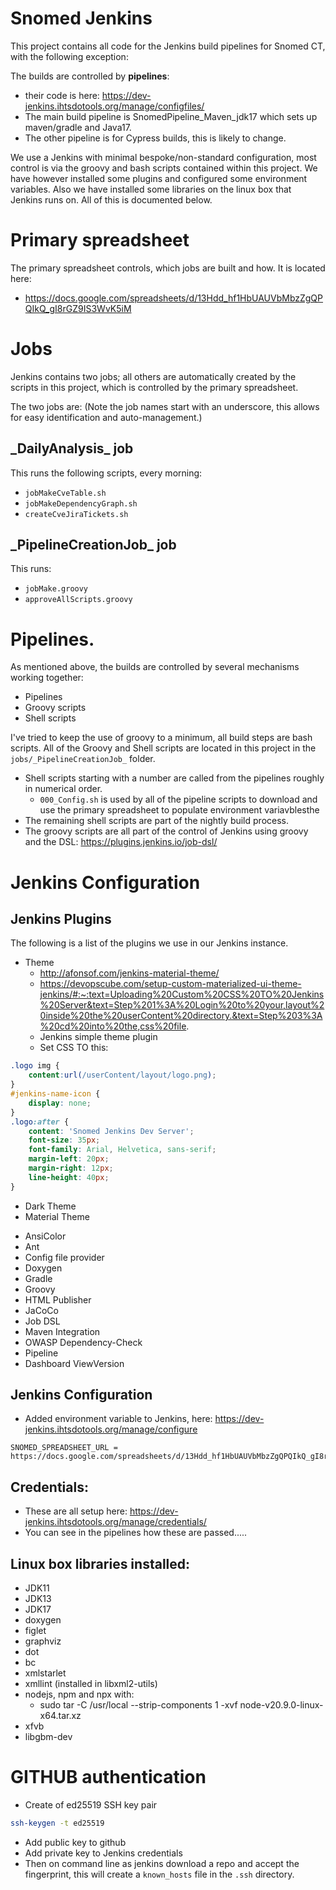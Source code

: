 # Snomed Jenkins

This project contains all code for the Jenkins build pipelines for Snomed CT, with the following exception:

The builds are controlled by **pipelines**:
* their code is here: https://dev-jenkins.ihtsdotools.org/manage/configfiles/
* The main build pipeline is SnomedPipeline_Maven_jdk17 which sets up maven/gradle and Java17.
* The other pipeline is for Cypress builds, this is likely to change.

We use a Jenkins with minimal bespoke/non-standard configuration,
most control is via the groovy and bash scripts contained within this project.
We have however installed some plugins and configured some environment variables.
Also we have installed some libraries on the linux box that Jenkins runs on.
All of this is documented below.

# Primary spreadsheet

The primary spreadsheet controls, which jobs are built and how. It is located here:

* https://docs.google.com/spreadsheets/d/13Hdd_hf1HbUAUVbMbzZgQPQIkQ_gI8rGZ9IS3WvK5iM

# Jobs

Jenkins contains two jobs; all others are automatically created by the scripts in this project,
which is controlled by the primary spreadsheet.

The two jobs are:
(Note the job names start with an underscore, this allows for easy identification and auto-management.)

## \_DailyAnalysis\_ job
This runs the following scripts, every morning:
* `jobMakeCveTable.sh`
* `jobMakeDependencyGraph.sh`
* `createCveJiraTickets.sh`

## \_PipelineCreationJob\_ job
This runs:
* `jobMake.groovy`
* `approveAllScripts.groovy`

# Pipelines.

As mentioned above, the builds are controlled by several mechanisms working together:

* Pipelines
* Groovy scripts
* Shell scripts

I've tried to keep the use of groovy to a minimum, all build steps are bash scripts.
All of the Groovy and Shell scripts are located in this project in the `jobs/_PipelineCreationJob_` folder.

* Shell scripts starting with a number are called from the pipelines roughly in numerical order.
  - `000_Config.sh` is used by all of the pipeline scripts to download and use the primary spreadsheet to populate environment variavblesthe 
* The remaining shell scripts are part of the nightly build process.
* The groovy scripts are all part of the control of Jenkins using groovy and the DSL: https://plugins.jenkins.io/job-dsl/

# Jenkins Configuration

## Jenkins Plugins

The following is a list of the plugins we use in our Jenkins instance.

* Theme
  - http://afonsof.com/jenkins-material-theme/
  - https://devopscube.com/setup-custom-materialized-ui-theme-jenkins/#:~:text=Uploading%20Custom%20CSS%20TO%20Jenkins%20Server&text=Step%201%3A%20Login%20to%20your,layout%20inside%20the%20userContent%20directory.&text=Step%203%3A%20cd%20into%20the,css%20file.
  - Jenkins simple theme plugin
  - Set CSS TO this:
```css
.logo img {
    content:url(/userContent/layout/logo.png);
}
#jenkins-name-icon {
    display: none;
}
.logo:after {
    content: 'Snomed Jenkins Dev Server';
    font-size: 35px;
    font-family: Arial, Helvetica, sans-serif;
    margin-left: 20px;
    margin-right: 12px;
    line-height: 40px;
}
```
  - Dark Theme
  - Material Theme
* AnsiColor
* Ant
* Config file provider
* Doxygen
* Gradle
* Groovy
* HTML Publisher
* JaCoCo
* Job DSL
* Maven Integration
* OWASP Dependency-Check
* Pipeline
* Dashboard ViewVersion

## Jenkins Configuration

* Added environment variable to Jenkins, here: https://dev-jenkins.ihtsdotools.org/manage/configure

```properties
SNOMED_SPREADSHEET_URL = https://docs.google.com/spreadsheets/d/13Hdd_hf1HbUAUVbMbzZgQPQIkQ_gI8rGZ9IS3WvK5iM
```

## Credentials:

* These are all setup here: https://dev-jenkins.ihtsdotools.org/manage/credentials/
* You can see in the pipelines how these are passed.....

## Linux box libraries installed:

* JDK11
* JDK13
* JDK17
* doxygen
* figlet
* graphviz
* dot
* bc
* xmlstarlet
* xmllint (installed in libxml2-utils)
* nodejs, npm and npx with:
  - sudo tar -C /usr/local --strip-components 1 -xvf node-v20.9.0-linux-x64.tar.xz
* xfvb
* libgbm-dev

# GITHUB authentication

* Create of ed25519 SSH key pair

```bash
ssh-keygen -t ed25519
```

* Add public key to github
* Add private key to Jenkins credentials
* Then on command line as jenkins download a repo and accept the fingerprint, this will create a `known_hosts` file in the `.ssh` directory.
